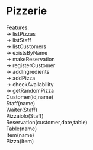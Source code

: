 # Pizzerie
Features:\
-> listPizzas\
-> listStaff\
-> listCustomers\
-> existsByName\
-> makeReservation\
-> registerCustomer\
-> addIngredients\
-> addPizza\
-> checkAvailability\
-> getRandomPizza\
Customer(id,name)\
Staff(name)\
Waiter(Staff)\
Pizzaiolo(Staff)\
Reservation(customer,date,table)\
Table(name)\
Item(name)\
Pizza(Item)
